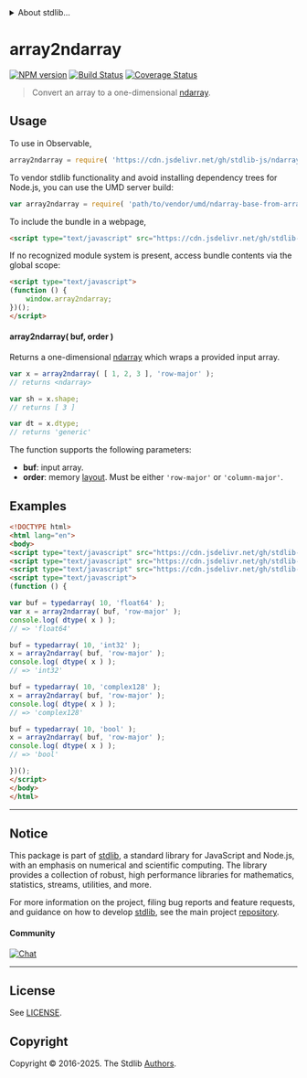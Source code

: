 <!--

@license Apache-2.0

Copyright (c) 2025 The Stdlib Authors.

Licensed under the Apache License, Version 2.0 (the "License");
you may not use this file except in compliance with the License.
You may obtain a copy of the License at

   http://www.apache.org/licenses/LICENSE-2.0

Unless required by applicable law or agreed to in writing, software
distributed under the License is distributed on an "AS IS" BASIS,
WITHOUT WARRANTIES OR CONDITIONS OF ANY KIND, either express or implied.
See the License for the specific language governing permissions and
limitations under the License.

-->


<details>
  <summary>
    About stdlib...
  </summary>
  <p>We believe in a future in which the web is a preferred environment for numerical computation. To help realize this future, we've built stdlib. stdlib is a standard library, with an emphasis on numerical and scientific computation, written in JavaScript (and C) for execution in browsers and in Node.js.</p>
  <p>The library is fully decomposable, being architected in such a way that you can swap out and mix and match APIs and functionality to cater to your exact preferences and use cases.</p>
  <p>When you use stdlib, you can be absolutely certain that you are using the most thorough, rigorous, well-written, studied, documented, tested, measured, and high-quality code out there.</p>
  <p>To join us in bringing numerical computing to the web, get started by checking us out on <a href="https://github.com/stdlib-js/stdlib">GitHub</a>, and please consider <a href="https://opencollective.com/stdlib">financially supporting stdlib</a>. We greatly appreciate your continued support!</p>
</details>

# array2ndarray

[![NPM version][npm-image]][npm-url] [![Build Status][test-image]][test-url] [![Coverage Status][coverage-image]][coverage-url] <!-- [![dependencies][dependencies-image]][dependencies-url] -->

> Convert an array to a one-dimensional [ndarray][@stdlib/ndarray/base/ctor].

<!-- Section to include introductory text. Make sure to keep an empty line after the intro `section` element and another before the `/section` close. -->

<section class="intro">

</section>

<!-- /.intro -->

<!-- Package usage documentation. -->



<section class="usage">

## Usage

To use in Observable,

```javascript
array2ndarray = require( 'https://cdn.jsdelivr.net/gh/stdlib-js/ndarray-base-from-array@umd/browser.js' )
```

To vendor stdlib functionality and avoid installing dependency trees for Node.js, you can use the UMD server build:

```javascript
var array2ndarray = require( 'path/to/vendor/umd/ndarray-base-from-array/index.js' )
```

To include the bundle in a webpage,

```html
<script type="text/javascript" src="https://cdn.jsdelivr.net/gh/stdlib-js/ndarray-base-from-array@umd/browser.js"></script>
```

If no recognized module system is present, access bundle contents via the global scope:

```html
<script type="text/javascript">
(function () {
    window.array2ndarray;
})();
</script>
```

#### array2ndarray( buf, order )

Returns a one-dimensional [ndarray][@stdlib/ndarray/base/ctor] which wraps a provided input array.

```javascript
var x = array2ndarray( [ 1, 2, 3 ], 'row-major' );
// returns <ndarray>

var sh = x.shape;
// returns [ 3 ]

var dt = x.dtype;
// returns 'generic'
```

The function supports the following parameters:

-   **buf**: input array.
-   **order**: memory [layout][@stdlib/ndarray/orders]. Must be either `'row-major'` or `'column-major'`.

</section>

<!-- /.usage -->

<!-- Package usage notes. Make sure to keep an empty line after the `section` element and another before the `/section` close. -->

<section class="notes">

</section>

<!-- /.notes -->

<!-- Package usage examples. -->

<section class="examples">

## Examples

<!-- eslint no-undef: "error" -->

```html
<!DOCTYPE html>
<html lang="en">
<body>
<script type="text/javascript" src="https://cdn.jsdelivr.net/gh/stdlib-js/ndarray-dtype@umd/browser.js"></script>
<script type="text/javascript" src="https://cdn.jsdelivr.net/gh/stdlib-js/array-typed@umd/browser.js"></script>
<script type="text/javascript" src="https://cdn.jsdelivr.net/gh/stdlib-js/ndarray-base-from-array@umd/browser.js"></script>
<script type="text/javascript">
(function () {

var buf = typedarray( 10, 'float64' );
var x = array2ndarray( buf, 'row-major' );
console.log( dtype( x ) );
// => 'float64'

buf = typedarray( 10, 'int32' );
x = array2ndarray( buf, 'row-major' );
console.log( dtype( x ) );
// => 'int32'

buf = typedarray( 10, 'complex128' );
x = array2ndarray( buf, 'row-major' );
console.log( dtype( x ) );
// => 'complex128'

buf = typedarray( 10, 'bool' );
x = array2ndarray( buf, 'row-major' );
console.log( dtype( x ) );
// => 'bool'

})();
</script>
</body>
</html>
```

</section>

<!-- /.examples -->

<!-- Section to include cited references. If references are included, add a horizontal rule *before* the section. Make sure to keep an empty line after the `section` element and another before the `/section` close. -->

<section class="references">

</section>

<!-- /.references -->

<!-- Section for related `stdlib` packages. Do not manually edit this section, as it is automatically populated. -->

<section class="related">

</section>

<!-- /.related -->

<!-- Section for all links. Make sure to keep an empty line after the `section` element and another before the `/section` close. -->


<section class="main-repo" >

* * *

## Notice

This package is part of [stdlib][stdlib], a standard library for JavaScript and Node.js, with an emphasis on numerical and scientific computing. The library provides a collection of robust, high performance libraries for mathematics, statistics, streams, utilities, and more.

For more information on the project, filing bug reports and feature requests, and guidance on how to develop [stdlib][stdlib], see the main project [repository][stdlib].

#### Community

[![Chat][chat-image]][chat-url]

---

## License

See [LICENSE][stdlib-license].


## Copyright

Copyright &copy; 2016-2025. The Stdlib [Authors][stdlib-authors].

</section>

<!-- /.stdlib -->

<!-- Section for all links. Make sure to keep an empty line after the `section` element and another before the `/section` close. -->

<section class="links">

[npm-image]: http://img.shields.io/npm/v/@stdlib/ndarray-base-from-array.svg
[npm-url]: https://npmjs.org/package/@stdlib/ndarray-base-from-array

[test-image]: https://github.com/stdlib-js/ndarray-base-from-array/actions/workflows/test.yml/badge.svg?branch=main
[test-url]: https://github.com/stdlib-js/ndarray-base-from-array/actions/workflows/test.yml?query=branch:main

[coverage-image]: https://img.shields.io/codecov/c/github/stdlib-js/ndarray-base-from-array/main.svg
[coverage-url]: https://codecov.io/github/stdlib-js/ndarray-base-from-array?branch=main

<!--

[dependencies-image]: https://img.shields.io/david/stdlib-js/ndarray-base-from-array.svg
[dependencies-url]: https://david-dm.org/stdlib-js/ndarray-base-from-array/main

-->

[chat-image]: https://img.shields.io/gitter/room/stdlib-js/stdlib.svg
[chat-url]: https://app.gitter.im/#/room/#stdlib-js_stdlib:gitter.im

[stdlib]: https://github.com/stdlib-js/stdlib

[stdlib-authors]: https://github.com/stdlib-js/stdlib/graphs/contributors

[umd]: https://github.com/umdjs/umd
[es-module]: https://developer.mozilla.org/en-US/docs/Web/JavaScript/Guide/Modules

[deno-url]: https://github.com/stdlib-js/ndarray-base-from-array/tree/deno
[deno-readme]: https://github.com/stdlib-js/ndarray-base-from-array/blob/deno/README.md
[umd-url]: https://github.com/stdlib-js/ndarray-base-from-array/tree/umd
[umd-readme]: https://github.com/stdlib-js/ndarray-base-from-array/blob/umd/README.md
[esm-url]: https://github.com/stdlib-js/ndarray-base-from-array/tree/esm
[esm-readme]: https://github.com/stdlib-js/ndarray-base-from-array/blob/esm/README.md
[branches-url]: https://github.com/stdlib-js/ndarray-base-from-array/blob/main/branches.md

[stdlib-license]: https://raw.githubusercontent.com/stdlib-js/ndarray-base-from-array/main/LICENSE

[@stdlib/ndarray/base/ctor]: https://github.com/stdlib-js/ndarray-base-ctor/tree/umd

[@stdlib/ndarray/orders]: https://github.com/stdlib-js/ndarray-orders/tree/umd

</section>

<!-- /.links -->

